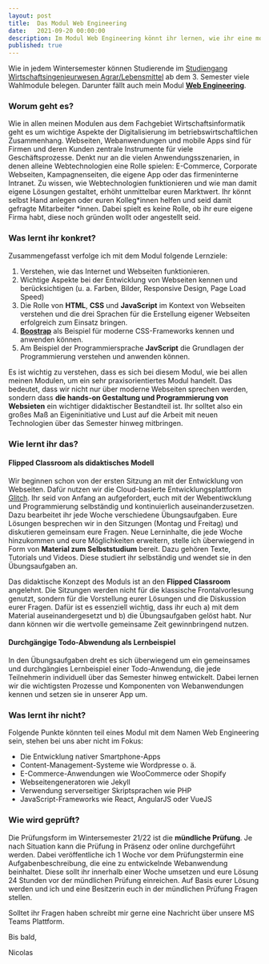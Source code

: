 ```yaml
---
layout: post
title:  Das Modul Web Engineering
date:   2021-09-20 00:00:00
description: Im Modul Web Engineering könnt ihr lernen, wie ihr eine moderne Webseite mit HTMl, CSS und JavaScript erstellt.
published: true
---
```


Wie in jedem Wintersemester können Studierende im [Studiengang Wirtschaftsingenieurwesen Agrar/Lebensmittel](https://www.hs-osnabrueck.de/studium/studienangebot/bachelor/wirtschaftsingenieurwesen-agrarlebensmittel-beng/) ab dem 3. Semester viele Wahlmodule belegen. Darunter fällt auch mein Modul [**Web Engineering**](https://www.hs-osnabrueck.de/module/44b0585/).

### Worum geht es?

Wie in allen meinen Modulen aus dem Fachgebiet Wirtschaftsinformatik geht es um wichtige Aspekte der Digitalisierung im betriebswirtschaftlichen Zusammenhang. Webseiten, Webanwendungen und mobile Apps sind für Firmen und deren Kunden zentrale Instrumente für viele Geschäftsprozesse. Denkt nur an die vielen Anwendungsszenarien, in denen alleine Webtechnologien eine Rolle spielen: E-Commerce, Corporate Webseiten, Kampagnenseiten, die eigene App oder das firmeninterne Intranet. Zu wissen, wie Webtechnologien funktionieren und wie man damit eigene Lösungen gestaltet, erhöht unmittelbar euren Marktwert. Ihr könnt selbst Hand anlegen oder euren Kolleg\*innen helfen und seid damit gefragte Mitarbeiter \*innen. Dabei spielt es keine Rolle, ob ihr eure eigene Firma habt, diese noch gründen wollt oder angestellt seid.

### Was lernt ihr konkret?

Zusammengefasst verfolge ich mit dem Modul folgende Lernziele:

1. Verstehen, wie das Internet und Webseiten funktionieren.
2. Wichtige Aspekte bei der Entwicklung von Webseiten kennen und berücksichtigen (u. a. Farben, Bilder, Responsive Design, Page Load Speed)
3. Die Rolle von **HTML**, **CSS** und **JavaScript** im Kontext von Webseiten verstehen und die drei Sprachen für die Erstellung eigener Webseiten erfolgreich zum Einsatz bringen.
4. [**Boostrap**](https://getbootstrap.com/docs/5.0/getting-started/introduction/) als Beispiel für moderne CSS-Frameworks kennen und anwenden können.
5. Am Beispiel der Programmiersprache **JavScript** die Grundlagen der Programmierung verstehen und anwenden können.
 
Es ist wichtig zu verstehen, dass es sich bei diesem Modul, wie bei allen meinen Modulen, um ein sehr praxisorientiertes Modul handelt. Das bedeutet, dass wir nicht nur über moderne Webseiten sprechen werden, sondern dass **die hands-on Gestaltung und Programmierung von Websieten** ein wichtiger didaktischer Bestandteil ist. Ihr solltet also ein großes Maß an Eigeninitiative und Lust auf die Arbeit mit neuen Technologien über das Semester hinweg mitbringen.

### Wie lernt ihr das?

#### Flipped Classroom als didaktisches Modell

Wir beginnen schon von der ersten Sitzung an mit der Entwicklung von Webseiten. Dafür nutzen wir die Cloud-basierte Entwicklungsplattform [Glitch](https://glitch.me/). Ihr seid von Anfang an aufgefordert, euch mit der Webentiwcklung und Programmierung selbständig und kontinuierlich auseinanderzusetzen. Dazu bearbeitet ihr jede Woche verschiedene Übungsaufgaben. Eure Lösungen besprechen wir in den Sitzungen (Montag und Freitag) und diskutieren gemeinsam eure Fragen. Neue Lerninhalte, die jede Woche hinzukommen und eure Möglichkeiten erweitern, stelle ich überwiegend in Form von **Material zum Selbststudium** bereit. Dazu gehören Texte, Tutorials und Videos. Diese studiert ihr selbständig und wendet sie in den Übungsaufgaben an.

Das didaktische Konzept des Moduls ist an den **Flipped Classroom** angelehnt. Die Sitzungen werden nicht für die klassische Frontalvorlesung genutzt, sondern für die Vorstellung eurer Lösungen und die Diskussion eurer Fragen. Dafür ist es essenziell wichtig, dass ihr euch a) mit dem Material auseinandergesetzt und b) die Übungsaufgaben gelöst habt. Nur dann können wir die wertvolle gemeinsame Zeit gewinnbringend nutzen.


#### Durchgängige Todo-Abwendung als Lernbeispiel

In den Übungsaufgaben dreht es sich überwiegend um ein gemeinsames und durchgängies Lernbeispiel einer Todo-Anwendung, die jede Teilnehmerin individuell über das Semester hinweg entwickelt. Dabei lernen wir die wichtigsten Prozesse und Komponenten von Webanwendungen kennen und setzen sie in unserer App um.

### Was lernt ihr nicht?

Folgende Punkte könnten teil eines Modul mit dem Namen Web Engineering sein, stehen bei uns aber nicht im Fokus:

- Die Entwicklung nativer Smartphone-Apps
- Content-Management-Systeme wie Wordpresse o. ä.
- E-Commerce-Anwendungen wie WooCommerce oder Shopify
- Webseitengeneratoren wie Jekyll
- Verwendung serverseitiger Skriptsprachen wie PHP
- JavaScript-Frameworks wie React, AngularJS oder VueJS

### Wie wird geprüft?

Die Prüfungsform im Wintersemester 21/22 ist die **mündliche Prüfung**. Je nach Situation kann die Prüfung in Präsenz oder online durchgeführt werden. Dabei veröffentliche ich 1 Woche vor dem Prüfungstermin eine Aufgabenbeschreibung, die eine zu entwickelnde Webanwendung beinhaltet. Diese sollt ihr innerhalb einer Woche umsetzen und eure Lösung 24 Stunden vor der mündlichen Prüfung einreichen. Auf Basis eurer Lösung werden und ich und eine Besitzerin euch in der mündlichen Prüfung Fragen stellen.

Solltet ihr Fragen haben schreibt mir gerne eine Nachricht über unsere MS Teams Plattform.

Bis bald,

Nicolas